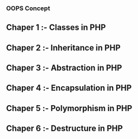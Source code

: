 ### OOPS Concept 

## Chaper 1  :- Classes in PHP
## Chaper 2  :- Inheritance in PHP
## Chaper 3  :- Abstraction in PHP
## Chaper 4  :- Encapsulation in PHP
## Chaper 5  :- Polymorphism in PHP
## Chaper 6  :- Destructure in PHP
